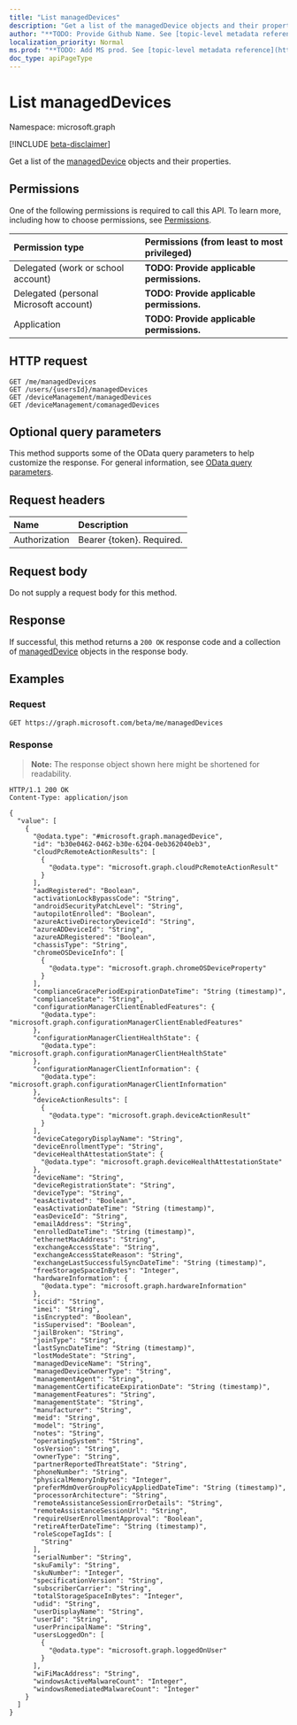 ```yaml
---
title: "List managedDevices"
description: "Get a list of the managedDevice objects and their properties."
author: "**TODO: Provide Github Name. See [topic-level metadata reference](https://msgo.azurewebsites.net/add/document/guidelines/metadata.html#topic-level-metadata)**"
localization_priority: Normal
ms.prod: "**TODO: Add MS prod. See [topic-level metadata reference](https://msgo.azurewebsites.net/add/document/guidelines/metadata.html#topic-level-metadata)**"
doc_type: apiPageType
---
```


# List managedDevices
Namespace: microsoft.graph

[!INCLUDE [beta-disclaimer](../../includes/beta-disclaimer.md)]

Get a list of the [managedDevice](../resources/manageddevice.md) objects and their properties.

## Permissions
One of the following permissions is required to call this API. To learn more, including how to choose permissions, see [Permissions](/graph/permissions-reference).

|Permission type|Permissions (from least to most privileged)|
|:---|:---|
|Delegated (work or school account)|**TODO: Provide applicable permissions.**|
|Delegated (personal Microsoft account)|**TODO: Provide applicable permissions.**|
|Application|**TODO: Provide applicable permissions.**|

## HTTP request

<!-- {
  "blockType": "ignored"
}
-->
``` http
GET /me/managedDevices
GET /users/{usersId}/managedDevices
GET /deviceManagement/managedDevices
GET /deviceManagement/comanagedDevices
```

## Optional query parameters
This method supports some of the OData query parameters to help customize the response. For general information, see [OData query parameters](/graph/query-parameters).

## Request headers
|Name|Description|
|:---|:---|
|Authorization|Bearer {token}. Required.|

## Request body
Do not supply a request body for this method.

## Response

If successful, this method returns a `200 OK` response code and a collection of [managedDevice](../resources/manageddevice.md) objects in the response body.

## Examples

### Request
<!-- {
  "blockType": "request",
  "name": "list_manageddevice"
}
-->
``` http
GET https://graph.microsoft.com/beta/me/managedDevices
```


### Response
>**Note:** The response object shown here might be shortened for readability.
<!-- {
  "blockType": "response",
  "truncated": true,
  "@odata.type": "Collection(microsoft.graph.managedDevice)"
}
-->
``` http
HTTP/1.1 200 OK
Content-Type: application/json

{
  "value": [
    {
      "@odata.type": "#microsoft.graph.managedDevice",
      "id": "b30e0462-0462-b30e-6204-0eb362040eb3",
      "cloudPcRemoteActionResults": [
        {
          "@odata.type": "microsoft.graph.cloudPcRemoteActionResult"
        }
      ],
      "aadRegistered": "Boolean",
      "activationLockBypassCode": "String",
      "androidSecurityPatchLevel": "String",
      "autopilotEnrolled": "Boolean",
      "azureActiveDirectoryDeviceId": "String",
      "azureADDeviceId": "String",
      "azureADRegistered": "Boolean",
      "chassisType": "String",
      "chromeOSDeviceInfo": [
        {
          "@odata.type": "microsoft.graph.chromeOSDeviceProperty"
        }
      ],
      "complianceGracePeriodExpirationDateTime": "String (timestamp)",
      "complianceState": "String",
      "configurationManagerClientEnabledFeatures": {
        "@odata.type": "microsoft.graph.configurationManagerClientEnabledFeatures"
      },
      "configurationManagerClientHealthState": {
        "@odata.type": "microsoft.graph.configurationManagerClientHealthState"
      },
      "configurationManagerClientInformation": {
        "@odata.type": "microsoft.graph.configurationManagerClientInformation"
      },
      "deviceActionResults": [
        {
          "@odata.type": "microsoft.graph.deviceActionResult"
        }
      ],
      "deviceCategoryDisplayName": "String",
      "deviceEnrollmentType": "String",
      "deviceHealthAttestationState": {
        "@odata.type": "microsoft.graph.deviceHealthAttestationState"
      },
      "deviceName": "String",
      "deviceRegistrationState": "String",
      "deviceType": "String",
      "easActivated": "Boolean",
      "easActivationDateTime": "String (timestamp)",
      "easDeviceId": "String",
      "emailAddress": "String",
      "enrolledDateTime": "String (timestamp)",
      "ethernetMacAddress": "String",
      "exchangeAccessState": "String",
      "exchangeAccessStateReason": "String",
      "exchangeLastSuccessfulSyncDateTime": "String (timestamp)",
      "freeStorageSpaceInBytes": "Integer",
      "hardwareInformation": {
        "@odata.type": "microsoft.graph.hardwareInformation"
      },
      "iccid": "String",
      "imei": "String",
      "isEncrypted": "Boolean",
      "isSupervised": "Boolean",
      "jailBroken": "String",
      "joinType": "String",
      "lastSyncDateTime": "String (timestamp)",
      "lostModeState": "String",
      "managedDeviceName": "String",
      "managedDeviceOwnerType": "String",
      "managementAgent": "String",
      "managementCertificateExpirationDate": "String (timestamp)",
      "managementFeatures": "String",
      "managementState": "String",
      "manufacturer": "String",
      "meid": "String",
      "model": "String",
      "notes": "String",
      "operatingSystem": "String",
      "osVersion": "String",
      "ownerType": "String",
      "partnerReportedThreatState": "String",
      "phoneNumber": "String",
      "physicalMemoryInBytes": "Integer",
      "preferMdmOverGroupPolicyAppliedDateTime": "String (timestamp)",
      "processorArchitecture": "String",
      "remoteAssistanceSessionErrorDetails": "String",
      "remoteAssistanceSessionUrl": "String",
      "requireUserEnrollmentApproval": "Boolean",
      "retireAfterDateTime": "String (timestamp)",
      "roleScopeTagIds": [
        "String"
      ],
      "serialNumber": "String",
      "skuFamily": "String",
      "skuNumber": "Integer",
      "specificationVersion": "String",
      "subscriberCarrier": "String",
      "totalStorageSpaceInBytes": "Integer",
      "udid": "String",
      "userDisplayName": "String",
      "userId": "String",
      "userPrincipalName": "String",
      "usersLoggedOn": [
        {
          "@odata.type": "microsoft.graph.loggedOnUser"
        }
      ],
      "wiFiMacAddress": "String",
      "windowsActiveMalwareCount": "Integer",
      "windowsRemediatedMalwareCount": "Integer"
    }
  ]
}
```

